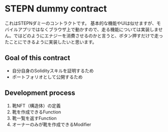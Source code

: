 # STEPN dummy contract

これはSTEPNダミーのコントラクトです。
基本的な機能やUIは似せますが、モバイルアプリではなくブラウザ上で動かすので、走る機能については実装しません。ではどのようにエナジーを消費させるのかと言うと、ボタン押すだけで走ったことにできるように実装したいと思います。

## Goal of this contract

- 自分自身のSolidityスキルを証明するため
- ポートフォリオとして公開するため

## Development process

1. 靴NFT（構造体）の定義
2. 靴を作成できるFunction
3. 靴一覧を返すFunction
4. オーナーのみが靴を作成できるModifier